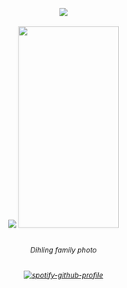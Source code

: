 <p align="center"> <img src="https://komarev.com/ghpvc/?username=whatsappvincible&label=porters%20&color=3d9422&style=flat"  </p>
<p align="center">
  
<h6 align="center"> <img src="https://files.catbox.moe/eimxml.png" /> <img src="https://files.catbox.moe/sce30b.png" width="200" height="400" /> <h6 align="center">
<h6 align="center">
  Dihling family photo
<h6 align="center">
  
[![spotify-github-profile](https://spotify-github-profile.kittinanx.com/api/view?uid=31tjforkm2qskz4yab6uye6ggem4&cover_image=true&theme=natemoo-re&show_offline=false&background_color=121212&interchange=false&bar_color=b2bed2&bar_color_cover=false)](https://spotify-github-profile.kittinanx.com/api/view?uid=31tjforkm2qskz4yab6uye6ggem4&redirect=true)
